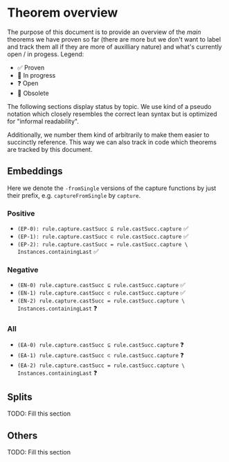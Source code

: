 # Theorem overview

The purpose of this document is to provide an overview of the _main_ theorems we have proven so far (there are more but
we don't want to label and track them all if they are more of auxilliary nature) and what's currently open
/ in progess. Legend:

* ✅ Proven
* 🚧 In progress
* ❓ Open
* 🚮 Obsolete

The following sections display status by topic. We use kind of a pseudo notation which closely resembles the correct
lean syntax but is optimized for "informal readability".

Additionally, we number them kind of arbitrarily to make them easier to succinctly reference. This way we can also track
in code which theorems are tracked by this document.

## Embeddings

Here we denote the `-fromSingle` versions of the capture functions by just their prefix, e.g. `captureFromSingle` by
`capture`.

### Positive

* `(EP-0): rule.capture.castSucc ⊆ rule.castSucc.capture` ✅
* `(EP-1): rule.capture.castSucc ⊂ rule.castSucc.capture` ✅
* `(EP-2): rule.capture.castSucc = rule.castSucc.capture \ Instances.containingLast` ✅

### Negative

* `(EN-0) rule.capture.castSucc ⊆ rule.castSucc.capture` ✅
* `(EN-1) rule.capture.castSucc ⊂ rule.castSucc.capture` ✅
* `(EN-2) rule.capture.castSucc = rule.castSucc.capture \ Instances.containingLast` ❓

### All

* `(EA-0) rule.capture.castSucc ⊆ rule.castSucc.capture` ❓
* `(EA-1) rule.capture.castSucc ⊂ rule.castSucc.capture` ❓
* `(EA-2) rule.capture.castSucc = rule.castSucc.capture \ Instances.containingLast` ❓

## Splits

TODO: Fill this section

## Others

TODO: Fill this section
